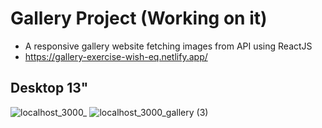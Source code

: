 # Gallery Project (Working on it)
- A responsive gallery website fetching images from API using ReactJS
- https://gallery-exercise-wish-eq.netlify.app/

## Desktop 13" 
![localhost_3000_](https://github.com/wish-eq/gallery-exercise/assets/97574512/2bf5e4ae-6eb6-41cf-ba3c-1b579394c741)
![localhost_3000_gallery (3)](https://github.com/wish-eq/gallery-exercise/assets/97574512/3362927d-8839-4f21-b4bf-6a9fe0b26836)
